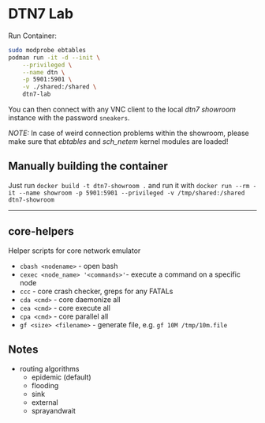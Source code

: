 # DTN7 Lab

Run Container:

```sh
sudo modprobe ebtables
podman run -it -d --init \
    --privileged \
    --name dtn \
    -p 5901:5901 \
    -v ./shared:/shared \
    dtn7-lab
```
You can then connect with any VNC client to the local *dtn7 showroom* instance with the password `sneakers`.

*NOTE:* In case of weird connection problems within the showroom, please make sure that *ebtables* and *sch_netem* kernel modules are loaded!

## Manually building the container

Just run `docker build -t dtn7-showroom .` and run it with `docker run --rm -it --name showroom -p 5901:5901 --privileged -v /tmp/shared:/shared dtn7-showroom`

---

## core-helpers

Helper scripts for core network emulator

- `cbash <nodename>` - open bash
- `cexec <node_name> '<commands>'`- execute a command on a specific node
- `ccc` - core crash checker, greps for any FATALs
- `cda <cmd>` - core daemonize all
- `cea <cmd>` - core execute all
- `cpa <cmd>` - core parallel all
- `gf <size> <filename>` - generate file, e.g. `gf 10M /tmp/10m.file`

## Notes

- routing algorithms
    - epidemic (default)
    - flooding
    - sink
    - external
    - sprayandwait

